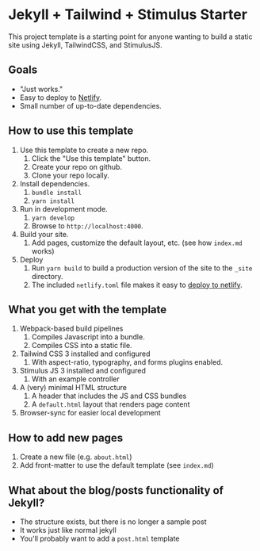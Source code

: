 # Jekyll + Tailwind + Stimulus Starter

This project template is a starting point for anyone wanting to build a static site using Jekyll, TailwindCSS, and StimulusJS.

## Goals

- "Just works."
- Easy to deploy to [Netlify](https://netlify.com).
- Small number of up-to-date dependencies.

## How to use this template

1. Use this template to create a new repo.
   1. Click the "Use this template" button.
   2. Create your repo on github.
   3. Clone your repo locally.
2. Install dependencies.
   1. `bundle install`
   2. `yarn install`
3. Run in development  mode.
   1. `yarn develop`
   2. Browse to `http://localhost:4000`.
4. Build your site.
   1. Add pages, customize the default layout, etc. (see how `index.md` works)
5. Deploy
   1. Run `yarn build` to build a production version of the site to the `_site` directory.
   2. The included `netlify.toml` file makes it easy to [deploy to netlify](https://docs.netlify.com/site-deploys/overview/).

## What you get with the template

1. Webpack-based build pipelines
   1. Compiles Javascript into a bundle.
   2. Compiles CSS into a static file.
2. Tailwind CSS 3 installed and configured
   1. With aspect-ratio, typography, and forms plugins enabled.
3. Stimulus JS 3 installed and configured
   1. With an example controller
4. A (very) minimal HTML structure
   1. A header that includes the JS and CSS bundles
   2. A `default.html` layout that renders page content
5. Browser-sync for easier local development

## How to add new pages

1. Create a new file (e.g. `about.html`)
2. Add front-matter to use the default template (see `index.md`)

## What about the blog/posts functionality of Jekyll?

- The structure exists, but there is no longer a sample post
- It works just like normal jekyll
- You'll probably want to add a `post.html` template